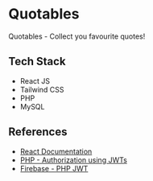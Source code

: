 # Quotables
Quotables - Collect you favourite quotes!

## Tech Stack
- React JS
- Tailwind CSS
- PHP 
- MySQL

## References
- [React Documentation](https://reactjs.org/docs/getting-started.html)
- [PHP - Authorization using JWTs](https://www.sitepoint.com/php-authorization-jwt-json-web-tokens/)
- [Firebase - PHP JWT](https://github.com/firebase/php-jwt)